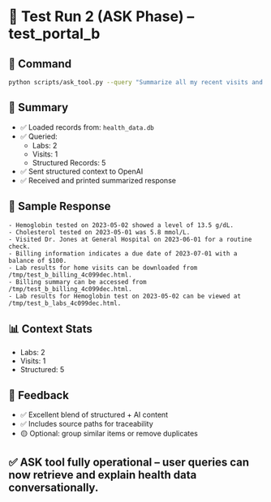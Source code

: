# 🧠 Test Run 2 (ASK Phase) – test_portal_b

## 🧪 Command
```bash
python scripts/ask_tool.py --query "Summarize all my recent visits and test results."
```

## 📄 Summary
- ✅ Loaded records from: `health_data.db`
- ✅ Queried:
  - Labs: 2
  - Visits: 1
  - Structured Records: 5
- ✅ Sent structured context to OpenAI
- ✅ Received and printed summarized response

## 🧠 Sample Response
```
- Hemoglobin tested on 2023-05-02 showed a level of 13.5 g/dL.
- Cholesterol tested on 2023-05-01 was 5.8 mmol/L.
- Visited Dr. Jones at General Hospital on 2023-06-01 for a routine check.
- Billing information indicates a due date of 2023-07-01 with a balance of $100.
- Lab results for home visits can be downloaded from /tmp/test_b_billing_4c099dec.html.
- Billing summary can be accessed from /tmp/test_b_billing_4c099dec.html.
- Lab results for Hemoglobin test on 2023-05-02 can be viewed at /tmp/test_b_labs_4c099dec.html.
```

## 📊 Context Stats
- Labs: 2
- Visits: 1
- Structured: 5

## 💬 Feedback
- ✅ Excellent blend of structured + AI content
- ✅ Includes source paths for traceability
- 🟡 Optional: group similar items or remove duplicates

## ✅ ASK tool fully operational – user queries can now retrieve and explain health data conversationally.